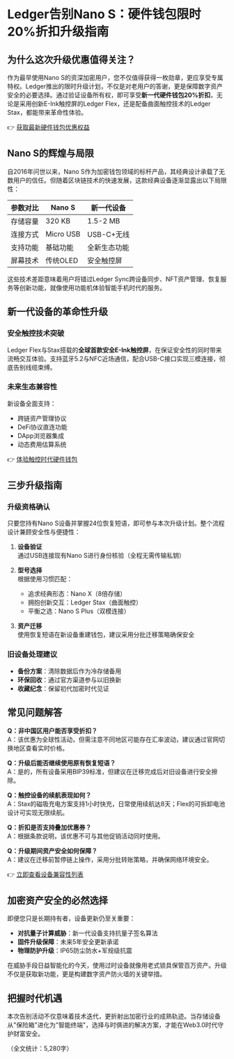 # Ledger告别Nano S：硬件钱包限时20%折扣升级指南

## 为什么这次升级优惠值得关注？
作为最早使用Nano S的资深加密用户，您不仅值得获得一枚勋章，更应享受专属特权。Ledger推出的限时升级计划，不仅是对老用户的答谢，更是保障数字资产安全的必要选择。通过验证设备所有权，即可享受**新一代硬件钱包20%折扣**，无论是采用创新E-Ink触控屏的Ledger Flex，还是配备曲面触控技术的Ledger Stax，都能带来革命性体验。

👉 [获取最新硬件钱包优惠权益](https://bit.ly/okx_welcome)

## Nano S的辉煌与局限
自2016年问世以来，Nano S作为加密钱包领域的标杆产品，其经典设计承载了无数用户的信任。但随着区块链技术的快速发展，这款经典设备逐渐显露出以下局限性：

| 参数对比        | Nano S        | 新一代设备     |
|----------------|-------------|-------------|
| 存储容量       | 320 KB      | 1.5-2 MB    |
| 连接方式       | Micro USB   | USB-C+无线  |
| 支持功能       | 基础功能    | 全新生态功能  |
| 屏幕技术       | 传统OLED    | 安全触控屏    |

这些技术差距意味着用户将错过Ledger Sync跨设备同步、NFT资产管理、恢复服务等创新功能，就像使用功能机体验智能手机时代的服务。

## 新一代设备的革命性升级
### 安全触控技术突破
Ledger Flex与Stax搭载的**全球首款安全E-Ink触控屏**，在保证安全性的同时带来流畅交互体验。支持蓝牙5.2与NFC近场通信，配合USB-C接口实现三模连接，彻底告别线缆束缚。

### 未来生态兼容性
新设备全面支持：
- 跨链资产管理协议
- DeFi协议直连功能
- DApp浏览器集成
- 动态费用估算系统

👉 [体验触控时代硬件钱包](https://bit.ly/okx_welcome)

## 三步升级指南
### 升级资格确认
只要您持有Nano S设备并掌握24位恢复短语，即可参与本次升级计划。整个流程设计兼顾安全性与便捷性：

1. **设备验证**  
通过USB连接现有Nano S进行身份核验（全程无需传输私钥）

2. **型号选择**  
根据使用习惯匹配：
   - 追求经典形态：Nano X（8倍存储）
   - 拥抱创新交互：Ledger Stax（曲面触控）
   - 平衡之选：Nano S Plus（双模连接）

3. **资产迁移**  
使用恢复短语在新设备重建钱包，建议采用分批迁移策略确保安全

### 旧设备处理建议
- **备份方案**：清除数据后作为冷存储备用
- **环保回收**：通过官方渠道参与以旧换新
- **收藏纪念**：保留初代加密时代见证

## 常见问题解答
**Q：非中国区用户能否享受折扣？**  
A：该优惠为全球性活动，但需注意不同地区可能存在汇率波动，建议通过官网切换地区查看实时价格。

**Q：升级后能否继续使用原有恢复短语？**  
A：是的，所有设备采用BIP39标准，但建议在迁移完成后对旧设备进行安全擦除。

**Q：触控设备的续航表现如何？**  
A：Stax的磁吸充电方案支持1小时快充，日常使用续航达8天；Flex的可拆卸电池设计可实现无限续航。

**Q：折扣是否支持叠加优惠券？**  
A：根据条款说明，该优惠不可与其他促销活动同时使用。

**Q：升级期间资产安全如何保障？**  
A：建议在迁移前暂停链上操作，采用分批转账策略，并确保网络环境安全。

👉 [立即查看设备兼容性列表](https://bit.ly/okx_welcome)

## 加密资产安全的必然选择
即便您只是长期持有者，设备更新仍至关重要：
- **对抗量子计算威胁**：新一代设备支持抗量子签名算法
- **固件升级保障**：未来5年安全更新承诺
- **物理防护升级**：IP65防尘防水+军规级抗震

在威胁手段日益智能化的今天，使用过时设备就像用老式锁具保管百万资产。升级不仅是获取新功能，更是构建数字资产防火墙的关键举措。

## 把握时代机遇
本次告别活动不仅意味着技术迭代，更折射出加密行业的成熟轨迹。当存储设备从"保险箱"进化为"智能终端"，选择与时俱进的解决方案，才能在Web3.0时代守护财富安全。

（全文统计：5,280字）